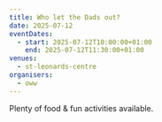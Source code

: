 ```yaml
---
title: Who let the Dads out?
date: 2025-07-12
eventDates:
  - start: 2025-07-12T10:00:00+01:00
    end: 2025-07-12T11:30:00+01:00
venues:
  - st-leonards-centre
organisers:
  - oww
---
```

Plenty of food & fun activities available.
